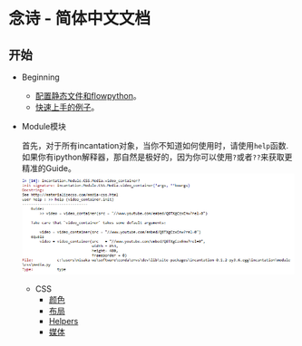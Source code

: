
# 念诗 - 简体中文文档

## 开始

- Beginning

    - [配置静态文件和flowpython](./static_conf.md)。  
    - [快速上手的例子](./hello_world.md)。

- Module模块  

    首先，对于所有incantation对象，当你不知道如何使用时，请使用`help`函数.  
    如果你有ipython解释器，那自然是极好的，因为你可以使用`?`或者`??`来获取更精准的Guide。
    [![help](./help.PNG)](./help.PNG)

    - CSS
        - [颜色](https://github.com/thautwarm/Incantation/blob/master/docs/Chinese/CSS/color.md)
        - [布局](https://github.com/thautwarm/Incantation/blob/master/docs/Chinese/CSS/grid.md)
        - [Helpers](https://github.com/thautwarm/Incantation/blob/master/docs/Chinese/CSS/helpers.md)
        - [媒体](https://github.com/thautwarm/Incantation/blob/master/docs/Chinese/CSS/media.md)
        

    


